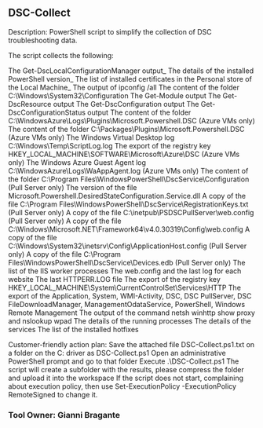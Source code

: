 ## DSC-Collect

Description:
​​​​​​​​​​​PowerShell script to simplify the collection of DSC troubleshooting data.

The script collects the following:

The Get-DscLocalConfigurationManager output_
The details of the installed PowerShell version_
The list of installed certificates in the Personal store of the Local Machine_
The output of ipconfig /all
The content of the folder C:\Windows\System32\Configuration
The Get-Module output
The Get-DscResource output
The Get-DscConfiguration output
The Get-DscConfigurationStatus output
The content of the folder C:\WindowsAzure\Logs\Plugins\Microsoft.Powershell.DSC (Azure VMs only)
The content of the folder C:\Packages\Plugins\Microsoft.Powershell.DSC (Azure VMs only)
The Windows Virtual Desktop log C:\Windows\Temp\ScriptLog.log​
The export of the registry key HKEY_LOCAL_MACHINE\SOFTWARE\Microsoft\Azure\DSC (Azure VMs only)
The Windows Azure Guest Agent log C:\WindowsAzure\Logs\WaAppAgent.log (Azure VMs only)​
The content of the folder C:\Program Files\WindowsPowerShell\DscService\Configuration (Pull Server only)
The version of the file Microsoft.Powershell.DesiredStateConfiguration.Service.dll
A copy of the file C:\Program Files\WindowsPowerShell\DscService\RegistrationKeys.txt (Pull Server only)
A copy of the file C:\inetpub\PSDSCPullServer\web.config (Pull Server only)
A copy of the file C:\Windows\Microsoft.NET\Framework64\v4.0.30319\Config\web.config​
A copy of the file C:\Windows\System32\inetsrv\Config\ApplicationHost.config (Pull Server only)
A copy of the file C:\Program Files\WindowsPowerShell\DscService\Devices.edb (Pull Server only)
The list of the IIS worker processes
The web.config and the last log for each website
The last HTTPERR.LOG file
The export of the registry key HKEY_LOCAL_MACHINE\System\CurrentControlSet\Services\HTTP
The export of the Application, System, WMI-Activity, DSC, DSC PullServer, DSC FileDownloadManager, ManagementOdataService, PowerShell, Windows Remote Management
The output of the command netsh winhttp show proxy​ and nslookup wpad​
The details of the running processes
The details of the services
The list of the installed hotfixes

Customer-friendly action plan:
Save the attached file DSC-Collect.ps1.txt on a folder on the C: driver as DSC-Collect.ps1
Open an administrative PowerShell prompt and go to that folder
Execute .\DSC-Collect.ps1
The script will create a subfolder with the results, please compress the folder and upload it into the workspace
If the script does not start, complaining about execution policy, then use Set-ExecutionPolicy -ExecutionPolicy RemoteSigned to change it.​


### Tool Owner: Gianni Bragante